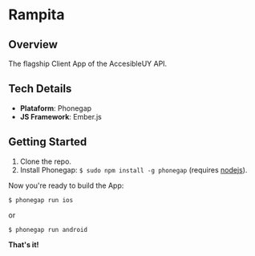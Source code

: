 # Rampita

## Overview
The flagship Client App of the AccesibleUY API.

## Tech Details
* __Plataform__: Phonegap
* __JS Framework__: Ember.js

## Getting Started
1. Clone the repo.
2. Install Phonegap: `$ sudo npm install -g phonegap` (requires [nodejs](http://nodejs.org)).

Now you're ready to build the App:
```
$ phonegap run ios
```
or
```
$ phonegap run android
```
__That's it!__
